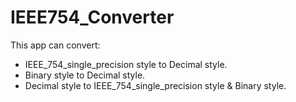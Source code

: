 # IEEE754_Converter
This app can convert:
- IEEE_754_single_precision style to Decimal style.
- Binary style to Decimal style.
- Decimal style to IEEE_754_single_precision style & Binary style.
